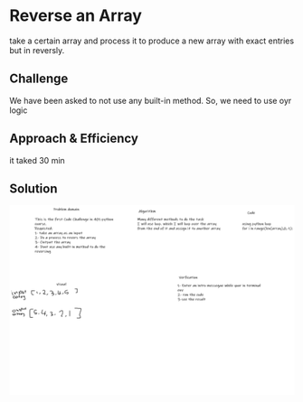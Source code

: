 # Reverse an Array
<!-- Short summary or background information -->
take a certain array and process it to produce a new array with exact entries but in reversly.

## Challenge
<!-- Description of the challenge -->
We have been asked to not use any built-in method. So, we need to use oyr logic

## Approach & Efficiency
<!-- What approach did you take? Why? What is the Big O space/time for this approach? -->
it taked 30 min


## Solution
<!-- Embedded whiteboard image -->
<img src="/assets/challeng1-whiteboard.png">